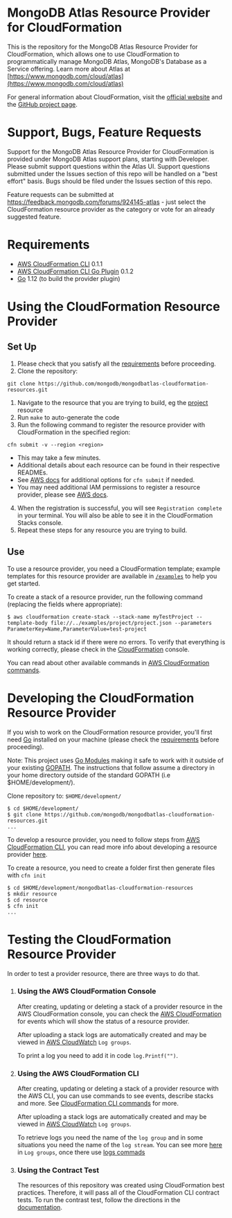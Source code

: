 # MongoDB Atlas Resource Provider for CloudFormation

This is the repository for the MongoDB Atlas Resource Provider for CloudFormation, which allows one to use CloudFormation to programmatically manage MongoDB Atlas, MongoDB's Database as a Service offering.
Learn more about Atlas at  [https://www.mongodb.com/cloud/atlas](https://www.mongodb.com/cloud/atlas)

For general information about CloudFormation, visit the [official website](https://aws.amazon.com/cloudformation) and the [GitHub project page](https://github.com/aws-cloudformation/).

# Support, Bugs, Feature Requests

Support for the MongoDB Atlas Resource Provider for CloudFormation is provided under MongoDB Atlas support plans, starting with Developer. Please submit support questions within the Atlas UI. Support questions submitted under the Issues section of this repo will be handled on a "best effort" basis.
Bugs should be filed under the Issues section of this repo.

Feature requests can be submitted at https://feedback.mongodb.com/forums/924145-atlas - just select the CloudFormation resource provider as the category or vote for an already suggested feature.

# Requirements
- [AWS CloudFormation CLI](https://github.com/aws-cloudformation/cloudformation-cli) 0.1.1
- [AWS CloudFormation CLI Go Plugin](https://github.com/aws-cloudformation/cloudformation-cli-go-plugin/) 0.1.2
- [Go](https://golang.org/doc/install) 1.12 (to build the provider plugin)

# Using the CloudFormation Resource Provider
## Set Up 
1. Please check that you satisfy all the [requirements](#Requirements) before proceeding.
2. Clone the repository: 
```
git clone https://github.com/mongodb/mongodbatlas-cloudformation-resources.git
```
1. Navigate to the resource that you are trying to build, eg the [project](https://github.com/mongodb/mongodbatlas-cloudformation-resources/tree/master/project) resource
2. Run `make` to auto-generate the code
3. Run the following command to register the resource provider with CloudFormation in the specified region: 
  ```
  cfn submit -v --region <region>
  ```
  - This may take a few minutes.
  - Additional details about each resource can be found in their respective READMEs.
  - See [AWS docs](https://docs.aws.amazon.com/cloudformation-cli/latest/userguide/resource-type-cli-submit.html) for additional options for `cfn submit` if needed.
  - You may need additional IAM permissions to register a resource provider, please see [AWS docs](https://docs.aws.amazon.com/AWSCloudFormation/latest/UserGuide/registry.html#registry-register-permissions). 
4. When the registration is successful, you will see `Registration complete` in your terminal. You will also be able to see it in the CloudFormation Stacks console.
5. Repeat these steps for any resource you are trying to build.

## Use 
To use a resource provider, you need a CloudFormation template; example templates for this resource provider are available in [`/examples`](https://github.com/mongodb/mongodbatlas-cloudformation-resources/tree/master/examples) to help you get started.

To create a stack of a resource provider, run the following command (replacing the fields where appropriate):
```
$ aws cloudformation create-stack --stack-name myTestProject --template-body file://../examples/project/project.json --parameters ParameterKey=Name,ParameterValue=test-project
```
It should return a stack id if there were no errors. To verify that everything is working correctly, please check in the [CloudFormation](https://console.aws.amazon.com/cloudformation) console.

You can read about other available commands in [AWS CloudFormation commands](https://docs.aws.amazon.com/cli/latest/reference/cloudformation/index.html).

# Developing the CloudFormation Resource Provider

If you wish to work on the CloudFormation resource provider, you'll first need [Go](https://golang.org/doc/install) installed on your machine (please check the [requirements](#Requirements) before proceeding).

Note: This project uses [Go Modules](https://blog.golang.org/using-go-modules) making it safe to work with it outside of your existing [GOPATH](https://golang.org/doc/code.html#GOPATH). The instructions that follow assume a directory in your home directory outside of the standard GOPATH (i.e $HOME/development/).

Clone repository to: `$HOME/development/`

```
$ cd $HOME/development/
$ git clone https://github.com/mongodb/mongodbatlas-cloudformation-resources.git
...
```

To develop a resource provider, you need to follow steps from [AWS CloudFormation CLI](https://github.com/aws-cloudformation/cloudformation-cli), you can read more info about developing a resource provider [here](https://docs.aws.amazon.com/cloudformation-cli/latest/userguide/what-is-cloudformation-cli.html).

To create a resource, you need to create a folder first then generate files with `cfn init`

```
$ cd $HOME/development/mongodbatlas-cloudformation-resources
$ mkdir resource
$ cd resource
$ cfn init
...
```

# Testing the CloudFormation Resource Provider

In order to test a provider resource, there are three ways to do that.

1. ### Using the AWS CloudFormation Console

   After creating, updating or deleting a stack of a provider resource in the AWS CloudFormation console, you can check the [AWS CloudFormation](https://console.aws.amazon.com/cloudformation) for events which will show the status of a resource provider.
      
   After uploading a stack logs are automatically created and may be viewed in [AWS CloudWatch](https://console.aws.amazon.com/cloudwatch) `Log groups`.
      
   To print a log you need to add it in code `log.Printf("")`.
   
2.  ### Using the AWS CloudFormation CLI
    
    After creating, updating or deleting a stack of a provider resource with the AWS CLI, you can use commands to see events, describe stacks and more. See [CloudFormation CLI commands](https://docs.aws.amazon.com/cli/latest/reference/cloudformation/index.html) for more.
        
    After uploading a stack logs are automatically created and may be viewed in [AWS CloudWatch](https://aws.amazon.com/cloudwatch/) `Log groups`.
        
    To retrieve logs you need the name of the `log group` and in some situations you need the name of the `log stream`. You can see more [here](https://aws.amazon.com/cloudwatch/) in `Log groups`, once there use [logs commads](https://docs.aws.amazon.com/cli/latest/reference/logs/index.html)

    
3.  ### Using the Contract Test

    The resources of this repository was created using CloudFormation best practices. Therefore, it will pass all of the CloudFormation CLI contract tests.
    To run the contrast test, follow the directions in the 
    [documentation](https://docs.aws.amazon.com/cloudformation-cli/latest/userguide/resource-type-cli-test.html).
